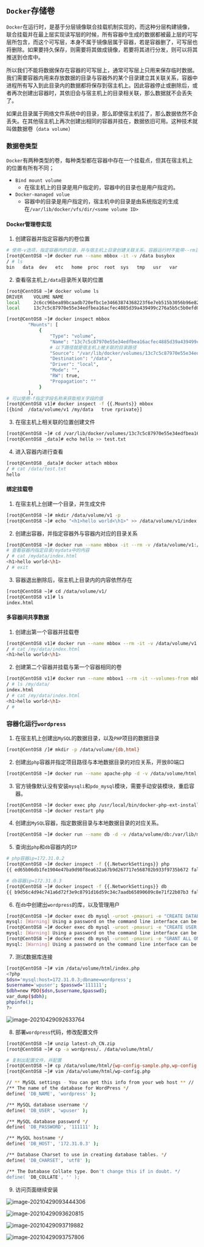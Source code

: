 ## `Docker`存储卷

`Docker`在运行时，是基于分层镜像联合挂载机制实现的，而这种分层构建镜像，联合挂载并在最上层实现读写层的时候，所有容器中生成的数据都被最上层的可写层所包含，而这个可写层，本身不属于镜像层属于容器，若是容器删了，可写层也将删除。如果要持久保存，则需要将其做成镜像，若要将其进行分发，则可以将其推送到仓库中。

所以我们不能将数据保存在容器的可写层上，通常可写层上只用来保存临时数据。我们需要容器内用来存放数据的目录与容器外的某个目录建立其关联关系，容器中进程所有写入到此目录内的数据都将保存到宿主机上。因此容器停止或删除后，或者再次创建出容器时，其依旧会与宿主机上的目录相关联，那么数据就不会丢失了。

如果此目录属于网络文件系统中的目录，那么即使宿主机挂了，那么数据依然不会丢失。在其他宿主机上再次创建出相同的容器并挂在，数据依旧可用。这种技术就叫做数据卷（`data volume`）

### 数据卷类型

`Docker`有两种类型的卷，每种类型都在容器中存在一个挂载点，但其在宿主机上的位置有所有不同；

* `Bind mount volume`
  * 在宿主机上的目录是用户指定的，容器中的目录也是用户指定的。
* `Docker-managed volue`
  * 容器中的目录是用户指定的，宿主机中的目录是由系统指定的生成在`/var/lib/docker/vfs/dir/<some volume ID>`

#### Docker管理卷实现

1. 创建容器并指定容器内的卷位置

```bash
# 使用-v选项，指定容器内的目录，并与宿主机上目录创建关联关系，容器运行时不能带--rm否则一旦退出数据卷也将被销毁，容器停止后再删除容器，其数据卷会被保留。
[root@CentOS8 ~]# docker run --name mbbox -it -v /data busybox
/ # ls
bin   data  dev   etc   home  proc  root  sys   tmp   usr   var

```

2. 查看宿主机上`/data`目录所关联的位置

```bash
[root@CentOS8 ~]# docker volume ls
DRIVER    VOLUME NAME
local     2c6cc96bea89bcaadb720efbc1e34663874368223f6e7eb515b3056b96e82657
local     13c7c5c87970e55e34edfbea16acfec4885d39a439499c276a5b5c5b0efd03b0

[root@CentOS8 ~]# docker inspect mbbox
        "Mounts": [
            {
                "Type": "volume",
                "Name": "13c7c5c87970e55e34edfbea16acfec4885d39a439499c276a5b5c5b0efd03b0",
                # 以下路径就是宿主机上被关联的目录路径
                "Source": "/var/lib/docker/volumes/13c7c5c87970e55e34edfbea16acfec4885d39a439499c276a5b5c5b0efd03b0/_data",
                "Destination": "/data",
                "Driver": "local",
                "Mode": "",
                "RW": true,
                "Propagation": ""
            }
        ],
# 可以使用-f指定字段名称来获取相关字段的值        
[root@CentOS8 v1]# docker inspect -f {{.Mounts}} mbbox
[{bind  /data/volume/v1 /my/data   true rprivate}]
```

3. 在宿主机上相关联的位置创建文件

```bash
[root@CentOS8 ~]# cd /var/lib/docker/volumes/13c7c5c87970e55e34edfbea16acfec4885d39a439499c276a5b5c5b0efd03b0/_data
[root@CentOS8 _data]# echo hello >> test.txt
```

4. 进入容器内进行查看

```bash
[root@CentOS8 _data]# docker attach mbbox
/ # cat /data/test.txt
hello
```

#### 绑定挂载卷

1. 在宿主机上创建一个目录，并生成文件

```bash
[root@CentOS8 ~]# mkdir /data/volume/v1 -p
[root@CentOS8 ~]# echo "<h1>hello world<\h1>" >> /data/volume/v1/index.html
```

2. 创建出容器，并指定容器外与容器内对应的目录关系

```bash
[root@CentOS8 ~]# docker run --name mbbox -it --rm -v /data/volume/v1:/mydata busybox /bin/sh
# 查看容器内指定目录/mydata中的内容
/ # cat /mydata/index.html
<h1>hello world<\h1>
/ # exit
```

3. 容器退出删除后，宿主机上目录内的内容依然存在

```bash
[root@CentOS8 ~]# cd /data/volume/v1/
[root@CentOS8 v1]# ls
index.html
```

#### 多容器间共享数据

1. 创建出第一个容器并挂载卷

```bash
[root@CentOS8 v1]# docker run --name mbbox --rm -it -v /data/volume/v1:/my/data busybox /bin/sh
/ # cat /my/data/index.html
<h1>hello world<\h1>
```

2. 创建第二个容器并挂载与第一个容器相同的卷

```bash
[root@CentOS8 v1]# docker run --name mbbox1 --rm -it --volumes-from mbbox busybox /bin/sh
/ # ls /my/data/
index.html
/ # cat /my/data/index.html
<h1>hello world<\h1>
/ #
```

### 容器化运行`wordpress`

1. 在宿主机上创建出`MySQL`的数据目录，以及`PHP`项目的数据目录

```bash
[root@CentOS8 /]# mkdir -p /data/volume/{db,html}
```

2. 创建出`php`容器并指定项目路径与本地数据目录的对应关系，开放80端口

```bash
[root@CentOS8 ~]# docker run --name apache-php -d -v /data/volume/html:/var/www/html -p 80:80 php:apache
```

3. 官方镜像默认没有安装`mysqli`和`pdo_mysql`模块，需要手动安装模块，重启容器。

```bash
[root@CentOS8 ~]# docker exec php /usr/local/bin/docker-php-ext-install mysqli pdo_mysql
[root@CentOS8 ~]# docker restart php
```

4. 创建出`MySQL`容器，指定数据目录与本地数据目录的对应关系。

```bash
[root@CentOS8 ~]# docker run --name db -d -v /data/volume/db:/var/lib/mysql -e MYSQL_ROOT_PASSWORD=masuri mysql:latest
```

5. 查询出`php`和`db`容器内的`IP`

```bash
# php容器ip=172.31.0.2
[root@CentOS8 ~]# docker inspect -f {{.NetworkSettings}} php
{{ ed65b06db1fe1904e47ba9d98f8ea632a67b9d267717e568702b933f9735b672 false  0 map[80/tcp:[{0.0.0.0 80} {:: 80}]] /var/run/docker/netns/ed65b06db1fe [] []} {f615f0719cbbc9133d3e721e874bcc9abee8d0643abbfb9d48ced74c5f361db1 172.31.0.1  0 172.31.0.2 16  02:42:ac:1f:00:02} map[bridge:0xc000174000]}

# db容器ip=172.31.0.3
[root@CentOS8 ~]# docker inspect -f {{.NetworkSettings}} db
{{ b9d56c4d94c741a6d72f3e9c8791d16d59c34c7aadb65890609c8e71f22b07b3 false  0 map[3306/tcp:[] 33060/tcp:[]] /var/run/docker/netns/b9d56c4d94c7 [] []} {821c35750cc1f23b924dabde31a9e5949a59bca511e3ecada80e7170ef7687b9172.31.0.1  0 172.31.0.3 16  02:42:ac:1f:00:03} map[bridge:0xc000176000]}
```

6. 在`db`中创建出`wordpress`的库，以及管理用户

```bash
[root@CentOS8 ~]# docker exec db mysql -uroot -pmasuri -e "CREATE DATABASE wordpress;"
mysql: [Warning] Using a password on the command line interface can be insecure.
[root@CentOS8 ~]# docker exec db mysql -uroot -pmasuri -e "CREATE USER wpuser@'172.31.0.2' IDENTIFIED BY '111111';"
mysql: [Warning] Using a password on the command line interface can be insecure.
[root@CentOS8 ~]# docker exec db mysql -uroot -pmasuri -e "GRANT ALL ON wordpress.* TO wpuser@'172.31.0.2';"
mysql: [Warning] Using a password on the command line interface can be insecure.
```

7. 测试数据库连接

```bash
[root@CentOS8 ~]# vim /data/volume/html/index.php
<?php
$dsn='mysql:host=172.31.0.3;dbname=wordpress';
$username='wpuser'; $passwd='111111';
$dbh=new PDO($dsn,$username,$passwd);
var_dump($dbh);
phpinfo();
?>
```

![image-20210429092633764](./image-20210429092633764.png)

8. 部署`wordpress`代码，修改配置文件

```bash
[root@CentOS8 ~]# unzip latest-zh_CN.zip
[root@CentOS8 ~]# cp -a wordpress/. /data/volume/html/

# 复制出配置文件，并配置
[root@CentOS8 ~]# cp /data/volume/html/{wp-config-sample.php,wp-config.php}
[root@CentOS8 ~]# vim /data/volume/html/wp-config.php

// ** MySQL settings - You can get this info from your web host ** //
/** The name of the database for WordPress */
define( 'DB_NAME', 'wordpress' );

/** MySQL database username */
define( 'DB_USER', 'wpuser' );

/** MySQL database password */
define( 'DB_PASSWORD', '111111' );

/** MySQL hostname */
define( 'DB_HOST', '172.31.0.3' );

/** Database Charset to use in creating database tables. */
define( 'DB_CHARSET', 'utf8' );

/** The Database Collate type. Don't change this if in doubt. */
define( 'DB_COLLATE', '' );
```

9. 访问页面继续安装

![image-20210429093444306](./image-20210429093444306.png)

![image-20210429093620815](./image-20210429093620815.png)

![image-20210429093719882](./image-20210429093719882.png)

![image-20210429093757806](./image-20210429093757806.png)

